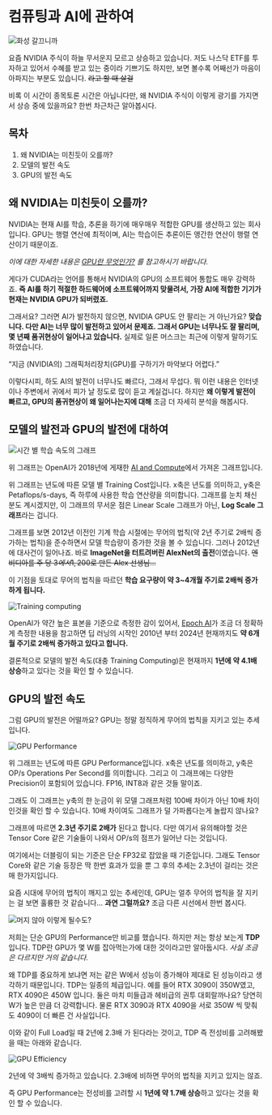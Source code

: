 # 컴퓨팅과 AI에 관하여

![화성 갈끄니까](assets/to-the-mars.png)

요즘 NVIDIA 주식이 하늘 무서운지 모르고 상승하고 있습니다. 저도 나스닥 ETF를 투자하고 있어서 수혜를 받고 있는 중이라 기쁘기도 하지만, 보면 볼수록 어째선가 마음이 아파지는 부분도 있습니다. ~~라고 할 때 살걸~~

비록 이 시간이 종목토론 시간은 아닙니다만, 왜 NVIDIA 주식이 이렇게 광기를 가지면서 상승 중에 있을까요? 한번 차근차근 알아봅시다.

## 목차

1. 왜 NVIDIA는 미친듯이 오를까?
2. 모델의 발전 속도
3. GPU의 발전 속도

## 왜 NVIDIA는 미친듯이 오를까?

NVIDIA는 현재 AI를 학습, 추론을 하기에 매우매우 적합한 GPU를 생산하고 있는 회사입니다. GPU는 행렬 연산에 최적이며, AI는 학습이든 추론이든 앵간한 연산이 행렬 연산이기 때문이죠.

*이에 대한 자세한 내용은 [GPU란 무엇인가?](https://medium.com/monday-9-pm/gpu란-무엇인가-8b298a964b69) 를 참고하시기 바랍니다.*

게다가 CUDA라는 언어를 통해서 NVIDIA의 GPU의 소프트웨어 통합도 매우 강력하죠. **즉 AI를 하기 적절한 하드웨어에 소프트웨어까지 맞물려서, 가장 AI에 적합한 기기가 현재는 NVIDIA GPU가 되버렸죠.**

그래서요? 그러면 AI가 발전하지 않으면, NVIDIA GPU도 안 팔리는 거 아닌가요? **맞습니다. 다만 AI는 너무 많이 발전하고 있어서 문제죠. 그래서 GPU는 너무나도 잘 팔리며, 몇 년째 품귀현상이 일어나고 있습니다.** 실제로 일론 머스크는 최근에 이렇게 말하기도 하였습니다.

“지금 (NVIDIA의) 그래픽처리장치(GPU)를 구하기가 마약보다 어렵다.”

이렇다시피, 하도 AI의 발전이 너무나도 빠르다, 그래서 무섭다. 뭐 이런 내용은 인터넷이나 주변에서 귀에서 피가 날 정도로 많이 듣고 계실겁니다. 하지만 **왜 이렇게 발전이 빠르고, GPU의 품귀현상이 왜 일어나는지에 대해** 조금 더 자세히 분석을 해봅시다.

## 모델의 발전과 GPU의 발전에 대하여

![시간 별 학습 속도의 그래프](assets/training-cost-to-the-mars.png)

위 그래프는 OpenAI가 2018년에 게재한 [AI and Compute](https://openai.com/index/ai-and-compute/)에서 가져온 그래프입니다.

위 그래프는 년도에 따른 모델 별 Training Cost입니다. x축은 년도를 의미하고, y축은 Petaflops/s-days, 즉 하루에 사용한 학습 연산량을 의미합니다. 그래프를 눈치 채신 분도 계시겠지만, 이 그래프의 무서운 점은 Linear Scale 그래프가 아닌, **Log Scale 그래프**라는 겁니다.

그래프를 보면 2012년 이전인 기계 학습 시절에는 무어의 법칙(약 2년 주기로 2배씩 증가하는 법칙)을 준수하면서 모델 학습량이 증가한 것을 볼 수 있습니다. 그러나 2012년에 대사건이 일어나죠. 바로 **ImageNet을 터트려버린 AlexNet의 출전**이였습니다. ~~엔비디아를 주 당 3$에서 1,200$로 만든 Alex 선생님...~~

이 기점을 토대로 무어의 법칙을 따르던 **학습 요구량이 약 3~4개월 주기로 2배씩 증가하게 됩니다.**

![Training computing](assets/training-compute-of-notable-models.png)

OpenAI가 약간 높은 표본을 기준으로 측정한 감이 있어서, [Epoch AI](https://epochai.org/)가 조금 더 정확하게 측정한 내용을 참고하면 딥 러닝의 시작인 2010년 부터 2024년 현재까지도 **약 6개월 주기로 2배씩 증가하고 있다고 합니다.**

결론적으로 모델의 발전 속도(대충 Training Computing)은 현재까지 **1년에 약 4.1배 상승**하고 있다는 것을 확인 할 수 있습니다.

## GPU의 발전 속도

그럼 GPU의 발전은 어떨까요? GPU는 정말 정직하게 무어의 법칙을 지키고 있는 추세입니다.

![GPU Performance](assets/performance-of-hardaware.png)

위 그래프는 년도에 따른 GPU Performance입니다. x축은 년도를 의미하고, y축은 OP/s Operations Per Second를 의미합니다. 그리고 이 그래프에는 다양한 Precision이 포함되어 있습니다. FP16, INT8과 같은 것들 말이죠.

그래도 이 그래프는 y축의 한 눈금이 위 모델 그래프처럼 100배 차이가 아닌 10배 차이인것을 확인 할 수 있습니다. 10배 차이여도 그래프가 덜 가파롭다는게 놀랍지 않나요?

그래프에 따르면 **2.3년 주기로 2배가** 된다고 합니다. 다만 여기서 유의해야할 것은 Tensor Core 같은 기술들이 나와서 OP/s의 점프가 일어난 다는 것입니다.

여기에서는 더블링이 되는 기준은 단순 FP32로 잡았을 때 기준입니다. 그래도 Tensor Core와 같은 기술 등장은 딱 한번 효과가 있을 뿐 그 후의 추세는 2.3년이 걸리는 것은 매 한가지입니다.

요즘 시대에 무어의 법칙이 깨지고 있는 추세인데, GPU는 얼추 무어의 법칙을 잘 지키는 걸 보면 훌륭한 것 같습니다... **과연 그럴까요?** 조금 다른 시선에서 한번 봅시다.

![머지 않아 이렇게 될수도?](assets/gpu-is-king.png)

저희는 단순 GPU의 Performance만 비교를 했습니다. 하지만 저는 항상 보는게 **TDP** 입니다. TDP란 GPU가 몇 W를 잡아먹는가에 대한 것이라고만 알아둡시다. *사실 조금은 다르지만 거의 같습니다.*

왜 TDP를 중요하게 보냐면 저는 같은 W에서 성능이 증가해야 제대로 된 성능이라고 생각하기 때문입니다. TDP는 일종의 체급입니다. 예를 들어 RTX 3090이 350W였고, RTX 4090은 450W 입니다. 둘은 마치 미들급과 헤비급의 권투 대회랄까나요? 당연히 W가 높은 만큼 더 강력합니다. 물론 RTX 3090과 RTX 4090을 서로 350W 씩 맞춰도 4090이 더 빠른 건 사실입니다.

이와 같이 Full Load일 때 2년에 2.3배 가 된다라는 것이고, TDP 즉 전성비를 고려해봤을 때는 아래와 같습니다.

![GPU Efficiency](assets/energy-efficiency.png)

2년에 약 3배씩 증가하고 있습니다. 2.3배에 비하면 무어의 법칙을 지키고 있지는 않죠.

즉 GPU Performance는 전성비를 고려할 시 **1년에 약 1.7배 상승**하고 있다는 것을 확인 할 수 있습니다.